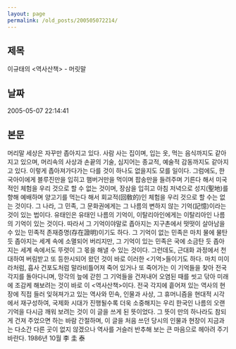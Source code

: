 ```yaml
---
layout: page
permalink: /old_posts/200505072214/
---
```


## 제목
이규태의 <역사산책> - 머릿말

## 날짜
2005-05-07 22:14:41

## 본문
머리말 세상은 자꾸만 좁아지고 있다. 사람 사는 집이며, 입는 옷, 먹는 음식까지도 같아지고 있으며, 머리속의 사상과 손끝의 기술, 심지어는 종교적, 예술적 감동까지도 같아지고 있다. 이렇게 좁아져가다가는 다를 것이 하나도 없을지도 모를 일이다. 그럼에도, 한국아이에게 블루진만을 입히고 햄버거만을 먹이며 팝송만을 들려주며 기른다 해서 미국적인 체험을 우리 것으로 할 수 없는 것이며, 장삼을 입히고 아침 저녁으로 성지(聖地)를 향해 예배하며 양고기를 먹는다 해서 회교적(回敎的)인 체험을 우리 것으로 할 수는 없는 것이다. 그 나라, 그 민족, 그 문화권에게는 그 나름의 변하지 않는 기억(記憶)이라는 것이 있는 법이다. 유태인은 유태인 나름의 기억이, 이탈리아인에게는 이탈리아인 나름의 기억이 있는 것이다. 따라서 그 기억이야말로 좁아지는 지구촌에서 떳떳이 살아남을 수 있는 민족적 존재증명(存在證明)이기도 하다. 그 기억이 없는 민족은 마치 물에 물탄 듯 좁아지는 세계 속에 소멸되어 버리지만, 그 기억이 있는 민족은 국에 소금탄 듯 좁아지는 세계 속에서도 뚜렷이 그 몫을 해낼 수 있는 것이다. 그런데도, 근대화 과정에서 천대하여 버림받고 또 등한시되어 왔던 것이 바로 이러한 <기억>들이기도 하다. 마치 미이라처럼, 흡사 건포도처럼 말라비틀어져 죽어 있거나 또 죽어가는 이 기억들을 찾아 전국 각지를 돌아다니며, 망각의 늪에 갇힌 그 기억들을 건져내어 오염된 때를 씻고 닦아 미래에 조감케 해보려는 것이 바로 이 <역사산책>이다. 전국 각지에 흩어져 있는 역사의 현장에 직접 들러 잊혀져가고 있는 역사와 민속, 인물과 사상, 그 휴머니즘을 현대적 시각에서 재구성하여, 국제화 시대가 진행될수록 더욱 소중해지는 우리 한국인 나름의 오랜 기억을 다시금 깨워 보려는 것이 이 글을 쓰게 된 뜻이었다. 그 뜻이 만의 하나라도 참되게 건져 주었으면 하는 바람 간절하며, 이 글을 처음 쓰던 당시의 인물과 현장이 지금과는 다소간 다른 곳이 없지 않겠으나 역사를 거슬러 반추해 보는 큰 마음으로 헤아려 주기 바란다. 1986년 10월 李 圭 泰